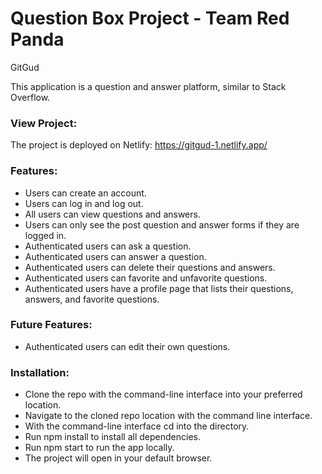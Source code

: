 # Question Box Project - Team Red Panda

GitGud

This application is a question and answer platform, similar to Stack Overflow. 

### View Project:
The project is deployed on Netlify: https://gitgud-1.netlify.app/

### Features:
- Users can create an account.
- Users can log in and log out.
- All users can view questions and answers.
- Users can only see the post question and answer forms if they are logged in.
- Authenticated users can ask a question.
- Authenticated users can answer a question.
- Authenticated users can delete their questions and answers.
- Authenticated users can favorite and unfavorite questions.
- Authenticated users have a profile page that lists their questions, answers, and favorite questions. 

### Future Features:
- Authenticated users can edit their own questions.

### Installation:
- Clone the repo with the command-line interface into your preferred location.
- Navigate to the cloned repo location with the command line interface.
- With the command-line interface cd into the directory.
- Run npm install to install all dependencies.
- Run npm start to run the app locally.
- The project will open in your default browser.
